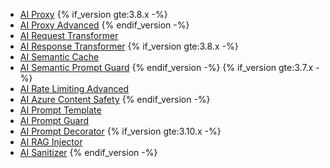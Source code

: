 * [AI Proxy](/hub/kong-inc/ai-proxy/)
{% if_version gte:3.8.x -%} 
* [AI Proxy Advanced](/hub/kong-inc/ai-proxy-advanced/)
{% endif_version -%}
* [AI Request Transformer](/hub/kong-inc/ai-request-transformer/)
* [AI Response Transformer](/hub/kong-inc/ai-response-transformer/)
{% if_version gte:3.8.x -%} 
* [AI Semantic Cache](/hub/kong-inc/ai-semantic-cache/)
* [AI Semantic Prompt Guard](/hub/kong-inc/ai-semantic-prompt-guard/)
{% endif_version -%}
{% if_version gte:3.7.x -%} 
* [AI Rate Limiting Advanced](/hub/kong-inc/ai-rate-limiting-advanced/)
* [AI Azure Content Safety](/hub/kong-inc/ai-azure-content-safety/)
{% endif_version -%}
* [AI Prompt Template](/hub/kong-inc/ai-prompt-template/)
* [AI Prompt Guard](/hub/kong-inc/ai-prompt-guard/)
* [AI Prompt Decorator](/hub/kong-inc/ai-prompt-decorator/)
{% if_version gte:3.10.x -%}
* [AI RAG Injector](/hub/kong-inc/ai-rag-injector/)
* [AI Sanitizer](/hub/kong-inc/ai-sanitizer/)
{% endif_version -%}